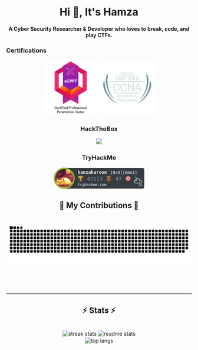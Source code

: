 <h1 align="center">Hi 👋, It's Hamza</h1>
<h4 align="center">A Cyber Security Researcher & Developer who loves to break, code, and play CTFs.</h4>
  <h3>Certifications</h3>
  <div style="text-align: center;">
    <img src="assets/ecpptv2.png" alt="eCPPTv2" width="150">
    <img src="assets/ccna.png" alt="CCNA" width="150">
    
<h3>HackTheBox</h3>
    <img src = "https://www.hackthebox.com/badge/image/1336751">

<h3>TryHackMe</h3>
    <img src="assets/tryhackme.png" align="center "alt="TryHackMe">

<div align="center">
  <h2>🐍 My Contributions 🐍</h2>
  <br>
  <img alt="snake eating my contributions" src="https://raw.githubusercontent.com/salesp07/salesp07/output/github-contribution-grid-snake.svg" />
  
  <br/><br/><br/>
</div>

<hr/>

<h2 align="center">⚡ Stats ⚡</h2>
<br>
<div align=center>
  <img width=390 src="https://github-readme-streak-stats-salesp07.vercel.app/?user=thegr1ffyn&count_private=true&theme=react&border_radius=10" alt="streak stats"/>
  <img width=390 src="https://github-readme-stats-salesp07.vercel.app/api?username=thegr1ffyn&count_private=true&show_icons=true&theme=react&rank_icon=github&border_radius=10" alt="readme stats" />
  <br/>
  <img width=325 align="center" src="https://github-readme-stats-salesp07.vercel.app/api/top-langs/?username=thegr1ffyn&hide=HTML&langs_count=8&layout=compact&theme=react&border_radius=10&size_weight=0.5&count_weight=0.5&exclude_repo=github-readme-stats" alt="top langs" />
</div>

